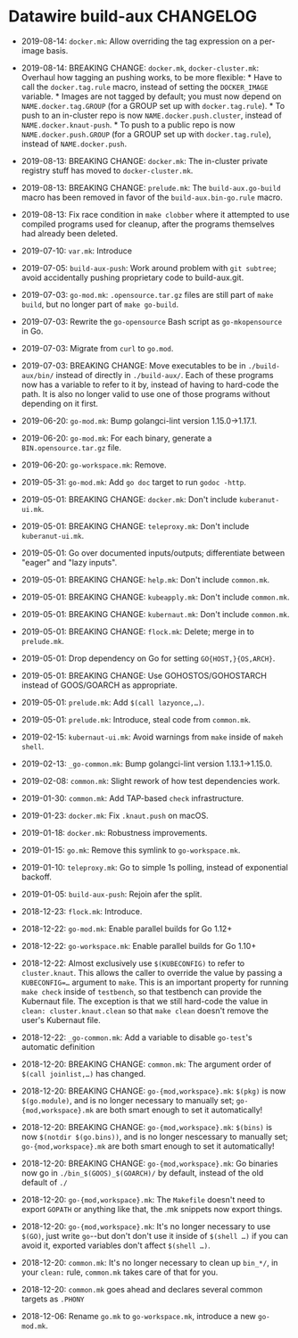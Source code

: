 <!-- -*- fill-column: 100 -*- -->
# Datawire build-aux CHANGELOG

 - 2019-08-14: `docker.mk`: Allow overriding the tag expression on a per-image basis.
 - 2019-08-14: BREAKING CHANGE: `docker.mk`, `docker-cluster.mk`: Overhaul how tagging an pushing
               works, to be more flexible:
                * Have to call the `docker.tag.rule` macro, instead of setting the `DOCKER_IMAGE`
                  variable.
                * Images are not tagged by default; you must now depend on `NAME.docker.tag.GROUP`
                  (for a GROUP set up with `docker.tag.rule`).
                * To push to an in-cluster repo is now `NAME.docker.push.cluster`, instead of
                  `NAME.docker.knaut-push`.
                * To push to a public repo is now `NAME.docker.push.GROUP` (for a GROUP set up with
                  `docker.tag.rule`), instead of `NAME.docker.push`.
 - 2019-08-13: BREAKING CHANGE: `docker.mk`: The in-cluster private registry stuff has moved to
               `docker-cluster.mk`.
 - 2019-08-13: BREAKING CHANGE: `prelude.mk`: The `build-aux.go-build` macro has been removed in
               favor of the `build-aux.bin-go.rule` macro.

 - 2019-08-13: Fix race condition in `make clobber` where it attempted to use compiled programs used
               for cleanup, after the programs themselves had already been deleted.

 - 2019-07-10: `var.mk`: Introduce

 - 2019-07-05: `build-aux-push`: Work around problem with `git subtree`; avoid accidentally pushing
               proprietary code to build-aux.git.

 - 2019-07-03: `go-mod.mk`: `.opensource.tar.gz` files are still part of `make build`, but no longer
               part of `make go-build`.

 - 2019-07-03: Rewrite the `go-opensource` Bash script as `go-mkopensource` in Go.

 - 2019-07-03: Migrate from `curl` to `go.mod`.
 - 2019-07-03: BREAKING CHANGE: Move executables to be in `./build-aux/bin/` instead of directly in
               `./build-aux/`.  Each of these programs now has a variable to refer to it by, instead
               of having to hard-code the path.  It is also no longer valid to use one of those
               programs without depending on it first.

 - 2019-06-20: `go-mod.mk`: Bump golangci-lint version 1.15.0→1.17.1.
 - 2019-06-20: `go-mod.mk`: For each binary, generate a `BIN.opensource.tar.gz` file.
 - 2019-06-20: `go-workspace.mk`: Remove.

 - 2019-05-31: `go-mod.mk`: Add `go doc` target to run `godoc -http`.

 - 2019-05-01: BREAKING CHANGE: `docker.mk`: Don't include `kuberanut-ui.mk`.
 - 2019-05-01: BREAKING CHANGE: `teleproxy.mk`: Don't include `kuberanut-ui.mk`.
 - 2019-05-01: Go over documented inputs/outputs; differentiate between "eager" and "lazy inputs".
 - 2019-05-01: BREAKING CHANGE: `help.mk`: Don't include `common.mk`.
 - 2019-05-01: BREAKING CHANGE: `kubeapply.mk`: Don't include `common.mk`.
 - 2019-05-01: BREAKING CHANGE: `kubernaut.mk`: Don't include `common.mk`.
 - 2019-05-01: BREAKING CHANGE: `flock.mk`: Delete; merge in to `prelude.mk`.
 - 2019-05-01: Drop dependency on Go for setting `GO{HOST,}{OS,ARCH}`.
 - 2019-05-01: BREAKING CHANGE: Use GOHOSTOS/GOHOSTARCH instead of GOOS/GOARCH as appropriate.
 - 2019-05-01: `prelude.mk`: Add `$(call lazyonce,…)`.
 - 2019-05-01: `prelude.mk`: Introduce, steal code from `common.mk`.

 - 2019-02-15: `kubernaut-ui.mk`: Avoid warnings from `make` inside of `makeh shell`.

 - 2019-02-13: `_go-common.mk`: Bump golangci-lint version 1.13.1→1.15.0.

 - 2019-02-08: `common.mk`: Slight rework of how test dependencies work.

 - 2019-01-30: `common.mk`: Add TAP-based `check` infrastructure.

 - 2019-01-23: `docker.mk`: Fix `.knaut.push` on macOS.
 - 2019-01-18: `docker.mk`: Robustness improvements.

 - 2019-01-15: `go.mk`: Remove this symlink to `go-workspace.mk`.

 - 2019-01-10: `teleproxy.mk`: Go to simple 1s polling, instead of exponential backoff.

 - 2019-01-05: `build-aux-push`: Rejoin afer the split.

 - 2018-12-23: `flock.mk`: Introduce.

 - 2018-12-22: `go-mod.mk`: Enable parallel builds for Go 1.12+
 - 2018-12-22: `go-workspace.mk`: Enable parallel builds for Go 1.10+
 - 2018-12-22: Almost exclusively use `$(KUBECONFIG)` to refer to `cluster.knaut`.  This allows the
               caller to override the value by passing a `KUBECONFIG=…` argument to `make`.  This is
               an important property for running `make check` inside of `testbench`, so that
               testbench can provide the Kubernaut file.  The exception is that we still hard-code
               the value in `clean: cluster.knaut.clean` so that `make clean` doesn't remove the
               user's Kubernaut file.

 - 2018-12-22: `_go-common.mk`: Add a variable to disable `go-test`'s automatic definition

 - 2018-12-20: BREAKING CHANGE: `common.mk`: The argument order of `$(call joinlist,…)` has changed.

 - 2018-12-20: BREAKING CHANGE: `go-{mod,workspace}.mk`: `$(pkg)` is now `$(go.module)`, and is no
               longer necessary to manually set; `go-{mod,workspace}.mk` are both smart enough to
               set it automatically!
 - 2018-12-20: BREAKING CHANGE: `go-{mod,workspace}.mk`: `$(bins)` is now `$(notdir $(go.bins))`,
               and is no longer nescessary to manually set; `go-{mod,workspace}.mk` are both smart
               enough to set it automatically!
 - 2018-12-20: BREAKING CHANGE: `go-{mod,workspace}.mk`: Go binaries now go in
               `./bin_$(GOOS)_$(GOARCH)/` by default, instead of the old default of `./`
 - 2018-12-20: `go-{mod,workspace}.mk`: The `Makefile` doesn't need to export `GOPATH` or anything
               like that, the .mk snippets now export things.
 - 2018-12-20: `go-{mod,workspace}.mk`: It's no longer necessary to use `$(GO)`, just write
               `go`--but don't don't use it inside of `$(shell …)` if you can avoid it, exported
               variables don't affect `$(shell …)`.
 - 2018-12-20: `common.mk`: It's no longer necessary to clean up `bin_*/`, in your `clean:` rule,
               `common.mk` takes care of that for you.
 - 2018-12-20: `common.mk` goes ahead and declares several common targets as `.PHONY`

 - 2018-12-06: Rename `go.mk` to `go-workspace.mk`, introduce a new `go-mod.mk`.
